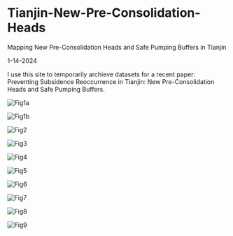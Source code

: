 # Tianjin-New-Pre-Consolidation-Heads
Mapping New Pre-Consolidation Heads and Safe Pumping Buffers in Tianjin

1-14-2024

I use this site to temporarily archieve datasets for a recent paper: Preventing Subsidence Reoccurrence in Tianjin: New Pre-Consolidation Heads and Safe Pumping Buffers.

![Fig1a](https://github.com/bob-Github-2020/Tianjin-New-Pre-Consolidation-Heads/assets/65426380/b89f39d9-49d8-4dda-be5b-25c514c4853e)

![Fig1b](https://github.com/bob-Github-2020/Tianjin-New-Pre-Consolidation-Heads/assets/65426380/9f4fb67c-0aa0-4b22-bdff-8f7bc9f9cd71)

![Fig2](https://github.com/bob-Github-2020/Tianjin-New-Pre-Consolidation-Heads/assets/65426380/0e839ba8-c031-4c25-9a11-b95c612a9df0)

![Fig3](https://github.com/bob-Github-2020/Tianjin-New-Pre-Consolidation-Heads/assets/65426380/f7816143-1118-4a1c-bb2b-2d738abe8a8d)

![Fig4](https://github.com/bob-Github-2020/Tianjin-New-Pre-Consolidation-Heads/assets/65426380/3f05e73a-9615-4b67-a950-3c3fcf6fa702)

![Fig5](https://github.com/bob-Github-2020/Tianjin-New-Pre-Consolidation-Heads/assets/65426380/a7d3cec4-c88f-4815-b257-7b4a995e4dbf)

![Fig6](https://github.com/bob-Github-2020/Tianjin-New-Pre-Consolidation-Heads/assets/65426380/f9c23a25-e6c6-4a1c-bd05-db961daa7115)

![Fig7](https://github.com/bob-Github-2020/Tianjin-New-Pre-Consolidation-Heads/assets/65426380/22fee0ef-969b-4470-870a-e72a1ce27f2d)

![Fig8](https://github.com/bob-Github-2020/Tianjin-New-Pre-Consolidation-Heads/assets/65426380/64ab8783-0c1d-479e-8b7f-55d694a626fc)

![Fig9](https://github.com/bob-Github-2020/Tianjin-New-Pre-Consolidation-Heads/assets/65426380/e84bfd73-0b22-4bfc-9e5a-7fba5deb4c86)
